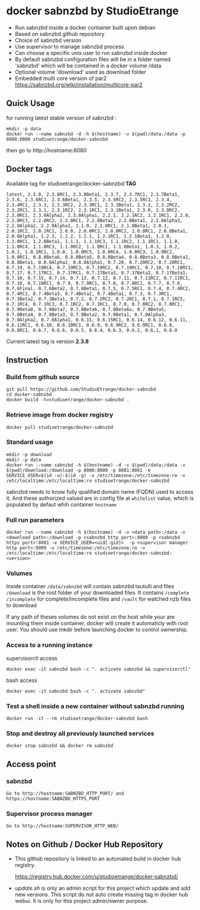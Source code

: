 # docker sabnzbd by StudioEtrange

* Run sabnzbd inside a docker container built upon debian
* Based on sabnzbd github repository
* Choice of sabnzbd version
* Use supervisor to manage sabnzbd process
* Can choose a specific unix user to run sabnzbd inside docker
* By default sabnzbd configuration files will be in a folder named 'sabnzbd' which will be contained in a docker volume /data
* Optional volume 'download' used as download folder
* Embedded multi core version of par2 https://sabnzbd.org/wiki/installation/multicore-par2

## Quick Usage

for running latest stable version of sabnzbd :
	
	mkdir -p data
	docker run --name sabnzbd -d -h $(hostname) -v $(pwd)/data:/data -p 8080:8080 studioetrange/docker-sabnzbd

then go to http://hostname:8080

## Docker tags

Available tag for studioetrange/docker-sabnzbd:__TAG__

	latest, 2.3.8, 2.3.8RC1, 2.3.8Beta1, 2.3.7, 2.3.7RC1, 2.3.7Beta1, 2.3.6, 2.3.6RC1, 2.3.6Beta1, 2.3.5, 2.3.5RC2, 2.3.5RC1, 2.3.4, 2.3.4RC1, 2.3.3, 2.3.3RC2, 2.3.3RC1, 2.3.3Beta1, 2.3.2, 2.3.2RC2, 2.3.2RC1, 2.3.1, 2.3.1RC2, 2.3.1RC1, 2.3.1Beta1, 2.3.0, 2.3.0RC2, 2.3.0RC1, 2.3.0Alpha2, 2.3.0Alpha1, 2.2.1, 2.2.1RC2, 2.2.1RC1, 2.2.0, 2.2.0RC3, 2.2.0RC2, 2.2.0RC1, 2.2.0Beta2, 2.2.0Beta1, 2.2.0Alpha3, 2.2.0Alpha2, 2.2.0Alpha1, 2.1.0, 2.1.0RC1, 2.1.0Beta1, 2.0.1, 2.0.1RC2, 2.0.1RC1, 2.0.0, 2.0.0RC3, 2.0.0RC2, 2.0.0RC1, 2.0.0Beta1, 2.0.0Alpha1, 1.2.3, 1.2.2, 1.2.1, 1.2.1RC1, 1.2.1Beta1, 1.2.0, 1.2.0RC1, 1.2.0Beta1, 1.1.1, 1.1.1RC3, 1.1.1RC2, 1.1.1RC1, 1.1.0, 1.1.0RC4, 1.1.0RC3, 1.1.0RC2, 1.1.0RC1, 1.1.0Beta1, 1.0.3, 1.0.2, 1.0.1, 1.0.1RC1, 1.0.0, 1.0.0RC5, 1.0.0RC4, 1.0.0RC3, 1.0.0RC2, 1.0.0RC1, 0.8.0Beta6, 0.8.0Beta5, 0.8.0Beta4, 0.8.0Beta3, 0.8.0Beta2, 0.8.0Beta1, 0.8.0Alpha2, 0.8.0Alpha1, 0.7.20, 0.7.20RC2, 0.7.20RC1, 0.7.19, 0.7.19RC4, 0.7.19RC3, 0.7.19RC2, 0.7.19RC1, 0.7.18, 0.7.18RC1, 0.7.17, 0.7.17RC2, 0.7.17RC1, 0.7.17Beta3, 0.7.17Beta2, 0.7.17Beta1, 0.7.16, 0.7.15, 0.7.14, 0.7.13, 0.7.12, 0.7.11, 0.7.11RC2, 0.7.11RC1, 0.7.10, 0.7.10RC1, 0.7.9, 0.7.9RC1, 0.7.8, 0.7.8RC1, 0.7.7, 0.7.6, 0.7.6Final, 0.7.6Beta2, 0.7.6Beta1, 0.7.5, 0.7.5RC1, 0.7.4, 0.7.4RC2, 0.7.4RC1, 0.7.4Beta3, 0.7.4Beta2, 0.7.4Beta1, 0.7.3, 0.7.3RC1, 0.7.3Beta2, 0.7.3Beta1, 0.7.2, 0.7.2RC2, 0.7.2RC1, 0.7.1, 0.7.1RC5, 0.7.1RC4, 0.7.1RC3, 0.7.1RC2, 0.7.1RC1, 0.7.0, 0.7.0RC2, 0.7.0RC1, 0.7.0Beta8, 0.7.0Beta7, 0.7.0Beta6, 0.7.0Beta6u, 0.7.0Beta5, 0.7.0Beta4, 0.7.0Beta3, 0.7.0Beta2, 0.7.0Beta1, 0.7.0Alpha3, 0.7.0Alpha2, 0.7.0Alpha1, 0.6.15, 0.6.15RC1, 0.6.14, 0.6.12, 0.6.11, 0.6.11RC1, 0.6.10, 0.6.10RC1, 0.6.9, 0.6.9RC2, 0.6.9RC1, 0.6.8, 0.6.8RC1, 0.6.7, 0.6.6, 0.6.5, 0.6.4, 0.6.3, 0.6.2, 0.6.1, 0.6.0

Current latest tag is version __2.3.8__

## Instruction

### Build from github source

	git pull https://github.com/StudioEtrange/docker-sabnzbd
	cd docker-sabnzbd
	docker build -t=studioetrange/docker-sabnzbd .

### Retrieve image from docker registry

	docker pull studioetrange/docker-sabnzbd

### Standard usage

	mkdir -p download
	mkdir -p data
	docker run --name sabnzbd -h $(hostname) -d -v $(pwd)/data:/data -v $(pwd)/download:/download -p 8080:8080 -p 8081:8081 -e SERVICE_USER=$(id -u):$(id -g) -v /etc/timezone:/etc/timezone:ro -v /etc/localtime:/etc/localtime:ro studioetrange/docker-sabnzbd

sabnzbd needs to know fully qualified domain name (FQDN) used to access it. And these authorized valued are in config file at `whitelist` value, which is populated by defaut whih container `hostname`

### Full run parameters

	docker run --name sabnzbd -h $(hostname) -d -v <data path>:/data -v <download path>:/download -p <sabnzbd http port>:8080 -p <sabnzbd https port>:8081 -e SERVICE_USER=<uid[:gid]>  -p <supervisor manager http port>:9999 -v /etc/timezone:/etc/timezone:ro -v /etc/localtime:/etc/localtime:ro studioetrange/docker-sabnzbd:<version>

### Volumes

Inside container
`/data/sabnzbd` will contain sabnzbd tautulli and files
`/download` is the root folder of your downloaded files. It contains `/complete` `/incomplete` for complete/incomplete files and `/vault` for watched nzb files to download

If any path of theses volumes do not exist on the host while your are mounting them inside container, docker will create it automaticly with root user. You should use mkdir before launching docker to control ownership.


### Access to a running instance

supervisorctl access

	docker exec -it sabnzbd bash -c ". activate sabnzbd && supervisorctl"
	
bash access

	docker exec -it sabnzbd bash -c ". activate sabnzbd"
 

### Test a shell inside a new container without sabnzbd running

	docker run -it --rm studioetrange/docker-sabnzbd bash

### Stop and destroy all previously launched services

	docker stop sabnzbd && docker rm sabnzbd

## Access point

### sabnzbd

	Go to http://hostname:SABNZBD_HTTP_PORT/ and https://hostname:SABNZBD_HTTPS_PORT

### Supervisor process manager

	Go to http://hostname:SUPERVISOR_HTTP_WEB/

## Notes on Github / Docker Hub Repository

* This github repository is linked to an automated build in docker hub registry.

	https://registry.hub.docker.com/u/studioetrange/docker-sabnzbd/

* _update.sh_ is only an admin script for this project which update and add new versions. This script do not auto create missing tag in docker hub webui. It is only for this project admin/owner purpose.
